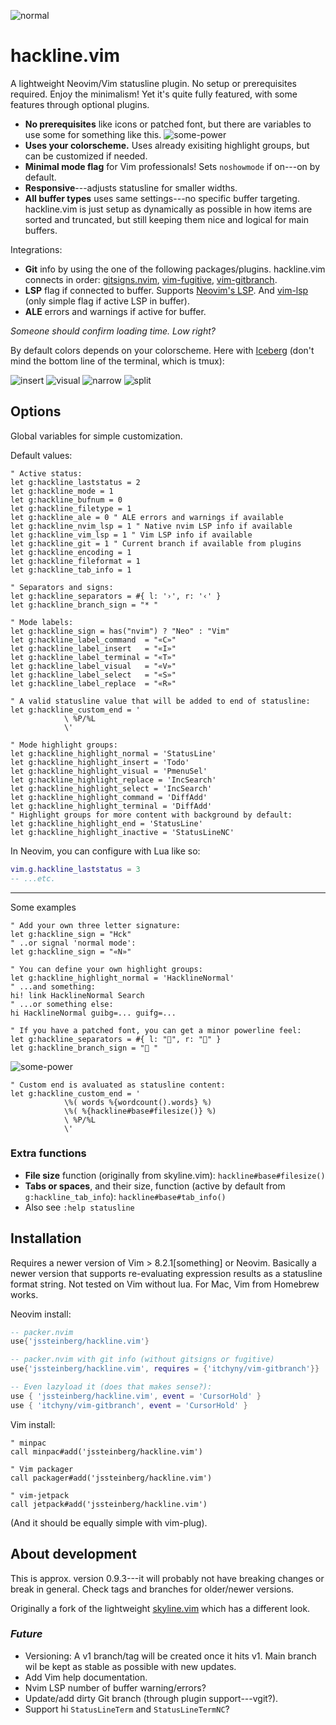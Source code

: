 ![normal](https://user-images.githubusercontent.com/729055/174136946-1f0cc857-a4cf-46b8-9781-8b8d336b776c.jpg)

# hackline.vim

A lightweight Neovim/Vim statusline plugin. No setup or prerequisites required. Enjoy the minimalism! Yet it's quite fully featured, with some features through optional plugins.

- **No prerequisites** like icons or patched font, but there are variables to use some for something like this. ![some-power](https://user-images.githubusercontent.com/729055/176041696-46676bbe-2a18-4f7a-aad0-75cbdb56b1ac.jpg)
- **Uses your colorscheme.** Uses already exisiting highlight groups, but can be customized if needed.
- **Minimal mode flag** for Vim professionals! Sets `noshowmode` if on---on by default.
- **Responsive**---adjusts statusline for smaller widths.
- **All buffer types** uses same settings---no specific buffer targeting. hackline.vim is just setup as dynamically as possible in how items are sorted and truncated, but still keeping them nice and logical for main buffers.

Integrations:

- **Git** info by using the one of the following packages/plugins. hackline.vim connects in order: [gitsigns.nvim](https://github.com/lewis6991/gitsigns.nvim), [vim-fugitive](https://github.com/tpope/vim-fugitive), [vim-gitbranch](https://github.com/itchyny/vim-gitbranch).
- **LSP** flag if connected to buffer. Supports [Neovim's LSP](https://github.com/neovim/nvim-lspconfig).
And [vim-lsp](https://github.com/prabirshrestha/vim-lsp) (only simple flag if active LSP in buffer).
- **ALE** errors and warnings if active for buffer.

*Someone should confirm loading time. Low right?*

By default colors depends on your colorscheme. Here with [Iceberg](https://cocopon.github.io/iceberg.vim/) (don't mind the bottom line of the terminal, which is tmux):

![insert](https://user-images.githubusercontent.com/729055/174136970-bca8a857-9bc8-4a38-bf51-1484b626263b.jpg)
![visual](https://user-images.githubusercontent.com/729055/174136979-7599b2ca-67a8-462f-9436-2100ff27087a.jpg)
![narrow](https://user-images.githubusercontent.com/729055/174137072-07b9f0bd-6b95-41ca-b536-5dc6a8ade4a1.jpg)
![split](https://user-images.githubusercontent.com/729055/174137089-ed5f0fde-b41e-49ef-bd98-dd16f9ade287.jpg)

## Options

Global variables for simple customization.

Default values:

```vim
" Active status:
let g:hackline_laststatus = 2
let g:hackline_mode = 1
let g:hackline_bufnum = 0
let g:hackline_filetype = 1
let g:hackline_ale = 0 " ALE errors and warnings if available
let g:hackline_nvim_lsp = 1 " Native nvim LSP info if available
let g:hackline_vim_lsp = 1 " Vim LSP info if available
let g:hackline_git = 1 " Current branch if available from plugins
let g:hackline_encoding = 1
let g:hackline_fileformat = 1
let g:hackline_tab_info = 1

" Separators and signs:
let g:hackline_separators = #{ l: '›', r: '‹' }
let g:hackline_branch_sign = "* "

" Mode labels:
let g:hackline_sign = has("nvim") ? "Neo" : "Vim"
let g:hackline_label_command  = "«C»"
let g:hackline_label_insert   = "«I»"
let g:hackline_label_terminal = "«T»"
let g:hackline_label_visual   = "«V»"
let g:hackline_label_select   = "«S»"
let g:hackline_label_replace  = "«R»"

" A valid statusline value that will be added to end of statusline:
let g:hackline_custom_end = '
			\ %P/%L 
			\'

" Mode highlight groups:
let g:hackline_highlight_normal = 'StatusLine'
let g:hackline_highlight_insert = 'Todo'
let g:hackline_highlight_visual = 'PmenuSel'
let g:hackline_highlight_replace = 'IncSearch'
let g:hackline_highlight_select = 'IncSearch'
let g:hackline_highlight_command = 'DiffAdd'
let g:hackline_highlight_terminal = 'DiffAdd'
" Highlight groups for more content with background by default:
let g:hackline_highlight_end = 'StatusLine'
let g:hackline_highlight_inactive = 'StatusLineNC'
```

In Neovim, you can configure with Lua like so:

```lua
vim.g.hackline_laststatus = 3
-- ...etc.
```

---

Some examples

```vim
" Add your own three letter signature:
let g:hackline_sign = "Hck"
" ..or signal 'normal mode':
let g:hackline_sign = "«N»"
```

```vim
" You can define your own highlight groups:
let g:hackline_highlight_normal = 'HacklineNormal'
" ...and something:
hi! link HacklineNormal Search
" ...or something else:
hi HacklineNormal guibg=... guifg=...
```

```vim
" If you have a patched font, you can get a minor powerline feel:
let g:hackline_separators = #{ l: "", r: "" }
let g:hackline_branch_sign = " "
```

![some-power](https://user-images.githubusercontent.com/729055/176041696-46676bbe-2a18-4f7a-aad0-75cbdb56b1ac.jpg)

```vim
" Custom end is avaluated as statusline content:
let g:hackline_custom_end = '
			\%( words %{wordcount().words} %)
			\%( %{hackline#base#filesize()} %)
			\ %P/%L 
			\'
```

### Extra functions

- **File size** function (originally from skyline.vim): `hackline#base#filesize()`
- **Tabs or spaces**, and their size, function (active by default from `g:hackline_tab_info`): `hackline#base#tab_info()`
- Also see `:help statusline`

## Installation

Requires a newer version of Vim > 8.2.1[something] or Neovim. Basically a newer version that supports re-evaluating expression results as a statusline format string. Not tested on Vim without lua. For Mac, Vim from Homebrew works.

Neovim install:

```lua
-- packer.nvim
use{'jssteinberg/hackline.vim'}
```

```lua
-- packer.nvim with git info (without gitsigns or fugitive)
use{'jssteinberg/hackline.vim', requires = {'itchyny/vim-gitbranch'}}

-- Even lazyload it (does that makes sense?):
use { 'jssteinberg/hackline.vim', event = 'CursorHold' }
use { 'itchyny/vim-gitbranch', event = 'CursorHold' }
```

Vim install:

```vim
" minpac
call minpac#add('jssteinberg/hackline.vim')

" Vim packager
call packager#add('jssteinberg/hackline.vim')

" vim-jetpack
call jetpack#add('jssteinberg/hackline.vim')
```

(And it should be equally simple with vim-plug).

## About development

This is approx. version 0.9.3---it will probably not have breaking changes or break in general. Check tags and branches for older/newer versions.

Originally a fork of the lightweight [skyline.vim](https://github.com/ourigen/skyline.vim) which has a different look.

### *Future*

- Versioning: A v1 branch/tag will be created once it hits v1. Main branch wil be kept as stable as possible with new updates.
- Add Vim help documentation.
- Nvim LSP number of buffer warning/errors?
- Update/add dirty Git branch (through plugin support---vgit?).
- Support hi `StatusLineTerm` and `StatusLineTermNC`?
